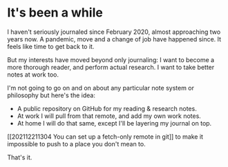 # It's been a while

I haven't seriously journaled since February 2020, almost approaching two years now. A pandemic, move and a change of job have happened since. It feels like time to get back to it.

But my interests have moved beyond only journaling: I want to become a more thorough reader, and perform actual research. I want to take better notes at work too.

I'm not going to go on and on about any particular note system or philosophy but here's the idea:

* A public repository on GitHub for my reading & research notes.
* At work I will pull from that remote, and add my own work notes.
* At home I will do that same, except I'll be layering my journal on top.

[[202112211304 You can set up a fetch-only remote in git]] to make it impossible to push to a place you don't mean to.

That's it.